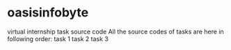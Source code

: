# oasisinfobyte
virtual internship task source code
All the source codes of tasks are here in following order:
task 1 
task 2
task 3
